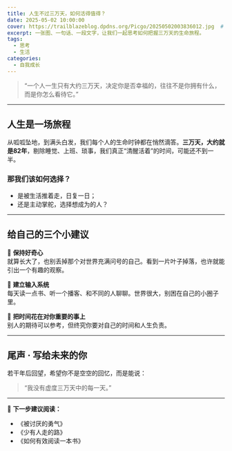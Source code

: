 ```yaml
---
title: 人生不过三万天，如何活得值得？
date: 2025-05-02 10:00:00
cover: https://trailblazeblog.dpdns.org/Picgo/20250502003836012.jpg  # 请替换为你自己的图片路径
excerpt: 一张图、一句话、一段文字，让我们一起思考如何把握三万天的生命旅程。
tags:
  - 思考
  - 生活
categories:
  - 自我成长
---
```



> “一个人一生只有大约三万天，决定你是否幸福的，往往不是你拥有什么，而是你怎么看待它。”

---

## 人生是一场旅程

从呱呱坠地，到满头白发，我们每个人的生命时钟都在悄然滴答。**三万天，大约就是82年**，剔除睡觉、上班、琐事，我们真正“清醒活着”的时间，可能还不到一半。

### 那我们该如何选择？

- 是被生活推着走，日复一日；
- 还是主动掌舵，选择想成为的人？

---

## 给自己的三个小建议

🌱 **保持好奇心**  
就算长大了，也别丢掉那个对世界充满问号的自己。看到一片叶子掉落，也许就能引出一个有趣的观察。

📖 **建立输入系统**  
每天读一点书、听一个播客、和不同的人聊聊。世界很大，别困在自己的小圈子里。

🎯 **把时间花在对你重要的事上**  
别人的期待可以参考，但终究你要对自己的时间和人生负责。

---

## 尾声 · 写给未来的你

若干年后回望，希望你不是空空的回忆，而是能说：

> “我没有虚度三万天中的每一天。”

---

🧭 **下一步建议阅读：**  
- 《被讨厌的勇气》
- 《少有人走的路》
- 《如何有效阅读一本书》